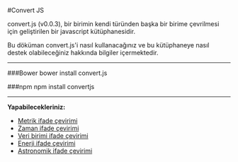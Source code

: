#Convert JS

convert.js (v0.0.3), bir birimin kendi türünden başka bir birime çevrilmesi için geliştirilen bir javascript kütüphanesidir. 

Bu döküman convert.js'i nasıl kullanacağınız ve bu kütüphaneye nasıl destek olabileceğiniz hakkında bilgiler içermektedir.

----------

###Bower
	bower install convert.js	

###npm
	npm install convertjs

----------

**Yapabilecekleriniz:**

 - [Metrik ifade çevirimi](https://github.com/YazilimMuhendisiyizBiz/convert.js/blob/master/Document/tr/metric.md)
 - [Zaman ifade çevirimi](https://github.com/YazilimMuhendisiyizBiz/convert.js/blob/master/Document/tr/time.md)
 - [Veri birimi ifade çevirimi](https://github.com/YazilimMuhendisiyizBiz/convert.js/blob/master/Document/tr/dataunit.md)
 - [Enerji ifade çevirimi](https://github.com/YazilimMuhendisiyizBiz/convert.js/blob/master/Document/tr/energy.md)
 - [Astronomik ifade çevirimi](https://github.com/YazilimMuhendisiyizBiz/convert.js/blob/master/Document/tr/astronomical.md)

